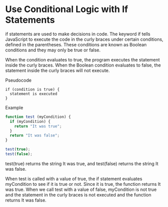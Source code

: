 # Use Conditional Logic with If Statements
if statements are used to make decisions in code. The keyword if tells JavaScript to execute the code in the curly braces under certain conditions, defined in the parentheses. These conditions are known as Boolean conditions and they may only be true or false.

When the condition evaluates to true, the program executes the statement inside the curly braces. When the Boolean condition evaluates to false, the statement inside the curly braces will not execute.

Pseudocode
```
if (condition is true) {
  statement is executed
}
```


Example
```javascript
function test (myCondition) {
  if (myCondition) {
    return "It was true";
  }
  return "It was false";
}

test(true);
test(false);
```
test(true) returns the string It was true, and test(false) returns the string It was false.

When test is called with a value of true, the if statement evaluates myCondition to see if it is true or not. Since it is true, the function returns It was true. When we call test with a value of false, myCondition is not true and the statement in the curly braces is not executed and the function returns It was false.
